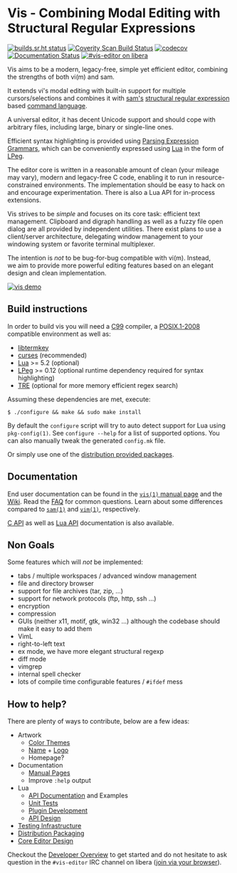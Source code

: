 # Vis - Combining Modal Editing with Structural Regular Expressions

[![builds.sr.ht status](https://builds.sr.ht/~martanne/vis/commits.svg)](https://builds.sr.ht/~martanne/vis/commits?)
[![Coverity Scan Build Status](https://scan.coverity.com/projects/3939/badge.svg)](https://scan.coverity.com/projects/3939)
[![codecov](https://codecov.io/gh/martanne/vis/branch/master/graph/badge.svg)](https://codecov.io/gh/martanne/vis)
[![Documentation Status](https://readthedocs.org/projects/vis/badge/?version=master)](http://vis.readthedocs.io/en/master/?badge=master)
[![#vis-editor on libera](https://img.shields.io/badge/IRC-%23vis--editor-blue.svg)](ircs://irc.libera.chat:6697/vis-editor)

Vis aims to be a modern, legacy-free, simple yet efficient editor,
combining the strengths of both vi(m) and sam.

It extends vi's modal editing with built-in support for multiple
cursors/selections and combines it with [sam's](http://sam.cat-v.org/)
[structural regular expression](http://doc.cat-v.org/bell_labs/structural_regexps/)
based [command language](http://doc.cat-v.org/bell_labs/sam_lang_tutorial/).

A universal editor, it has decent Unicode support and should cope with arbitrary
files, including large, binary or single-line ones.

Efficient syntax highlighting is provided using
[Parsing Expression Grammars](https://en.wikipedia.org/wiki/Parsing_expression_grammar),
which can be conveniently expressed using [Lua](http://www.lua.org/)
in the form of [LPeg](http://www.inf.puc-rio.br/~roberto/lpeg/).

The editor core is written in a reasonable amount of clean (your mileage
may vary), modern and legacy-free C code, enabling it to run in
resource-constrained environments. The implementation should be easy to hack on
and encourage experimentation. There is also a Lua API for in-process
extensions.

Vis strives to be *simple* and focuses on its core task: efficient text
management. Clipboard and digraph handling as well as a fuzzy file open
dialog are all provided by independent utilities. There exist plans to use
a client/server architecture, delegating window management to your windowing
system or favorite terminal multiplexer.

The intention is *not* to be bug-for-bug compatible with vi(m). Instead,  
we aim to provide more powerful editing features based on an elegant design
and clean implementation.

[![vis demo](https://asciinema.org/a/41361.png)](https://asciinema.org/a/41361)

Build instructions
------------------

In order to build vis you will need a
[C99](http://www.open-std.org/jtc1/sc22/wg14/www/docs/n1256.pdf)
compiler, a [POSIX.1-2008](http://pubs.opengroup.org/onlinepubs/9699919799/)
compatible environment as well as:

 * [libtermkey](http://www.leonerd.org.uk/code/libtermkey/)
 * [curses](https://en.wikipedia.org/wiki/Curses_(programming_library)) (recommended)
 * [Lua](http://www.lua.org/) >= 5.2 (optional)
 * [LPeg](http://www.inf.puc-rio.br/~roberto/lpeg/) >= 0.12
   (optional runtime dependency required for syntax highlighting)
 * [TRE](http://laurikari.net/tre/) (optional for more memory efficient regex search)

Assuming these dependencies are met, execute:

    $ ./configure && make && sudo make install

By default the `configure` script will try to auto detect support for
Lua using `pkg-config(1)`. See `configure --help` for a list of supported
options. You can also manually tweak the generated `config.mk` file.

Or simply use one of the
[distribution provided packages](https://github.com/martanne/vis/wiki/Distribution-Packages).

Documentation
-------------

End user documentation can be found in the
[`vis(1)` manual page](http://martanne.github.io/vis/man/vis.1.html)
and the [Wiki](https://github.com/martanne/vis/wiki). Read the
[FAQ](https://github.com/martanne/vis/wiki/FAQ) for common questions.
Learn about some differences compared to
[`sam(1)`](https://github.com/martanne/vis/wiki/Differences-from-Sam) and
[`vim(1)`](https://github.com/martanne/vis/wiki/Differences-from-Vi(m)),
respectively.

[C API](https://vis.readthedocs.io/) as well as [Lua API](http://martanne.github.io/vis/doc/)
documentation is also available.

Non Goals
---------

  Some features which will *not* be implemented:

   - tabs / multiple workspaces / advanced window management
   - file and directory browser
   - support for file archives (tar, zip, ...)
   - support for network protocols (ftp, http, ssh ...)
   - encryption
   - compression
   - GUIs (neither x11, motif, gtk, win32 ...) although the codebase
     should make it easy to add them
   - VimL
   - right-to-left text
   - ex mode, we have more elegant structural regexp
   - diff mode
   - vimgrep
   - internal spell checker
   - lots of compile time configurable features / `#ifdef` mess

How to help?
------------

There are plenty of ways to contribute, below are a few ideas:

 * Artwork
    - [Color Themes](https://github.com/martanne/vis/wiki/Themes)
    - [Name](https://github.com/martanne/vis/issues/338) +
      [Logo](https://github.com/martanne/vis/issues/328)
    - Homepage?
 * Documentation
    - [Manual Pages](https://github.com/martanne/vis/wiki/Developer-Overview#manual-pages)
    - Improve `:help` output
 * Lua
    - [API Documentation](https://github.com/martanne/vis/wiki/Developer-Overview#api-documentation)
      and Examples
    - [Unit Tests](https://github.com/martanne/vis-test/tree/master/lua)
    - [Plugin Development](https://github.com/martanne/vis/wiki/Plugins)
    - [API Design](https://github.com/martanne/vis/issues/292)
 * [Testing Infrastructure](https://github.com/martanne/vis-test)
 * [Distribution Packaging](https://github.com/martanne/vis/wiki/Distribution-Packages)
 * [Core Editor Design](https://github.com/martanne/vis/issues?q=is%3Aopen+is%3Aissue+label%3Adesign)

Checkout the [Developer Overview](https://github.com/martanne/vis/wiki/Developer-Overview)
to get started and do not hesitate to ask question in the `#vis-editor`
IRC channel on libera ([join via your browser](https://web.libera.chat/#vis-editor)).
